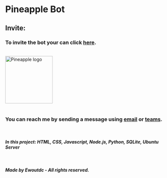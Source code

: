 # **Pineapple Bot**
## **Invite:**
### To invite the bot your can click <a href="https://discord.com/oauth2/authorize?client_id=463388759866474506&scope=bot&permissions=8">here</a>.
<br>
<a href="https://www.pineapplebot.ga/"><img src="https://i.imgur.com/K0uUxXb.png" title="Pineapple Logo" alt="Pineapple logo" width="150"/></a>
<br>
<br>

### **You can reach me by sending a message using <a href="mailto:ewout.decoster@student.hogent.be">email</a> or <a href="https://teams.microsoft.com/l/chat/0/0?users=ewout.decoster@student.hogent.be">teams</a>.**
<br>

#### ***In this project:*** *HTML, CSS, Javascript, Node.js, Python, SQLite, Ubuntu Server*

<br>

##### Made by Ewoutdc - All rights reserved.